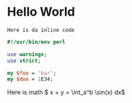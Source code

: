 <!--README.md-->
# Hello World

`Here is da inline code`

```perl
#!/usr/bin/env perl

use warnings;
use strict;

my $foo = 'bar';
my $doo = 1E34;

```

Here is math $ x + y = \int_a^b \sin(x) dx$

